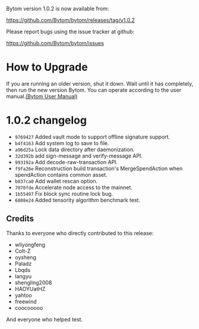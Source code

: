 Bytom version 1.0.2 is now available from:

  https://github.com/Bytom/bytom/releases/tag/v1.0.2


Please report bugs using the issue tracker at github:

  https://github.com/Bytom/bytom/issues

How to Upgrade
===============

If you are running an older version, shut it down. Wait until it has completely, then run the new version Bytom.
You can operate according to the user manual.[(Bytom User Manual)](URL 'https://bytom.io/wp-content/themes/freddo/images/wallet/BytomUsermanualV1.0_en.pdf')


1.0.2 changelog
================
- `9769427` Added vault mode to support offline signature support. 
- `b4f4163` Add system log to save to file.
- `a96d25a` Lock data directory after daemonization.
- `32d392b` add sign-message and verify-message API.
- `993192a` Add decode-raw-transaction API.
- `f9fa26e` Reconstruction build transaction's MergeSpendAction when spendAction contains common asset.
- `b037ca0` Add wallet rescan option.
- `7070fde` Accelerate node access to the mainnet.
- `1b55497` Fix block sync routine lock bug.
- `6808e24` Added tensority algorithm benchmark test. 

Credits
--------

Thanks to everyone who directly contributed to this release:
- wliyongfeng
- Colt-Z
- oysheng
- Paladz
- Lbqds
- langyu
- shengling2008
- HAOYUatHZ
- yahtoo
- freewind
- coocooooo

And everyone who helped test.